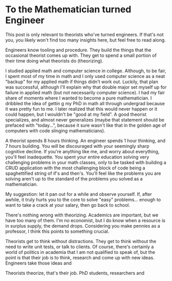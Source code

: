 # To the Mathematician turned Engineer

This post is only relevant to theorists who've turned engineers. If that's not you, you likely won't find too many insights here, but feel free to read along.

Engineers know tooling and procedure. They build the things that the occasional theorist comes up with. They get to spend a small portion of their time doing what theorists do (theorizing).

I studied applied math and computer science in college. Although, to be fair, I spent most of my time in math and I only used computer science as a neat "backup" for my applied math if things didn't work out. Luckily, that plan was successful, although I'll explain why that double major set myself up for failure in applied math (but not necessarily computer science). I had my fair share of moments where I wanted to become a pure mathematician. I dribbled the idea of gettin g my PhD in math all through undergrad because it was pretty fun to me. I later realized that this would never happen or it could happen, but I wouldn't be "good at my field". A good theorist specializes, and almost never generalizes (maybe that statement should be prefaced with "today...", because it sure wasn't like that in the golden age of computers with code slinging mathematicians). 

A theorist spends 8 hours thinking. An engineer spends 1 hour thinking, and 7 hours building. You _will_ be discouraged with your seemingly sharp cognitive decline. If you're anything like me, and worry about everything, you'll feel inadequette. You spent your entire education solving very challenging problems in your math classes, only to be tasked with building a CRUD application with the most challenging block of code being a spaghettified string of if's and then's. You'll feel like the problems you are solving aren't up to the standard of the problems you solved as a mathematician. 

My suggestion: let it pan out for a while and observe yourself. If, after awhile, it truly hurts you to the core to solve "easy" problems... enough to want to take a crack at your salary, then go back to school.

There's nothing wrong with theorizing. Academics are important, but we have too many of them. I'm no economist, but I do know when a resource is in surplus supply, the demand drops. Considering you make pennies as a professor, I think this points to something crucial. 

Theorists get to think without distractions. They get to think without the need to write unit tests, or talk to clients. Of course, there's certainly a world of politics in academia that I am not qualified to speak of, but the point is that their job is to think, research and come up with new ideas. Engineers take those ideas and 



Theorists theorize, that's their job. PhD students, researchers and 
